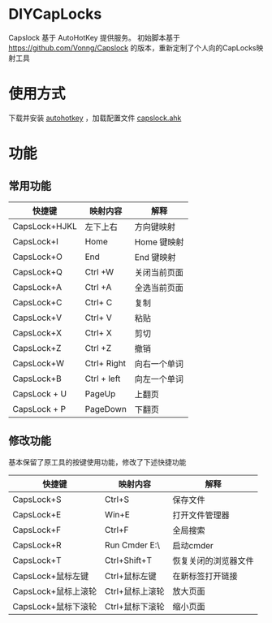 <!--
 * @Author: your name
 * @Date: 2021-03-24 19:27:32
 * @LastEditTime: 2021-03-24 19:42:27
 * @LastEditors: Please set LastEditors
 * @Description: In User Settings Edit
 * @FilePath: \undefinede:\GitHub\DIYCapLocks\README.md
-->
# DIYCapLocks
Capslock 基于 AutoHotKey 提供服务。
初始脚本基于 https://github.com/Vonng/Capslock 的版本，重新定制了个人向的CapLocks映射工具

# 使用方式
下载并安装 [autohotkey](https://www.autohotkey.com/) ，加载配置文件  [capslock.ahk](https://github.com/n3bul2/DIYCapLocks/releases/download/v1.0/CapsLock.ahk)

# 功能
## 常用功能
| 快捷键 |  映射内容 | 解释 |
|--------|----------|-------|
| CapsLock+HJKL |  左下上右  | 方向键映射 |
| CapsLock+I |  Home    |  Home 键映射|
| CapsLock+O |  End     |  End  键映射|
| CapsLock+Q | Ctrl +W   | 关闭当前页面 |
| CapsLock+A | Ctrl +A   | 全选当前页面 |
| CapsLock+C | Ctrl+ C  | 复制 |
| CapsLock+V | Ctrl+ V  | 粘贴 |
| CapsLock+X | Ctrl+ X | 剪切  |
| CapsLock+Z  | Ctrl +Z  | 撤销  |
| CapsLock+W  | Ctrl+ Right |   向右一个单词 |
| CapsLock+B  | Ctrl + left | 向左一个单词  |
| CapsLock + U |  PageUp    |  上翻页  | 
| CapsLock + P |  PageDown  |  下翻页  |
## 修改功能
基本保留了原工具的按键使用功能，修改了下述快捷功能

| 快捷键            | 映射内容      | 解释                 |
|-------------------|---------------|----------------------|
| CapsLock+S        | Ctrl+S        | 保存文件             |
| CapsLock+E        | Win+E         | 打开文件管理器       |
| CapsLock+F        | Ctrl+F        | 全局搜索             |
| CapsLock+R        | Run Cmder E:\ | 启动cmder            |
| CapsLock+T        | Ctrl+Shift+T  | 恢复关闭的浏览器文件 |
| CapsLock+鼠标左键 | Ctrl+鼠标左键 | 在新标签打开链接     |
| CapsLock+鼠标上滚轮 | Ctrl+鼠标上滚轮 | 放大页面     |
| CapsLock+鼠标下滚轮 | Ctrl+鼠标下滚轮 | 缩小页面     |
